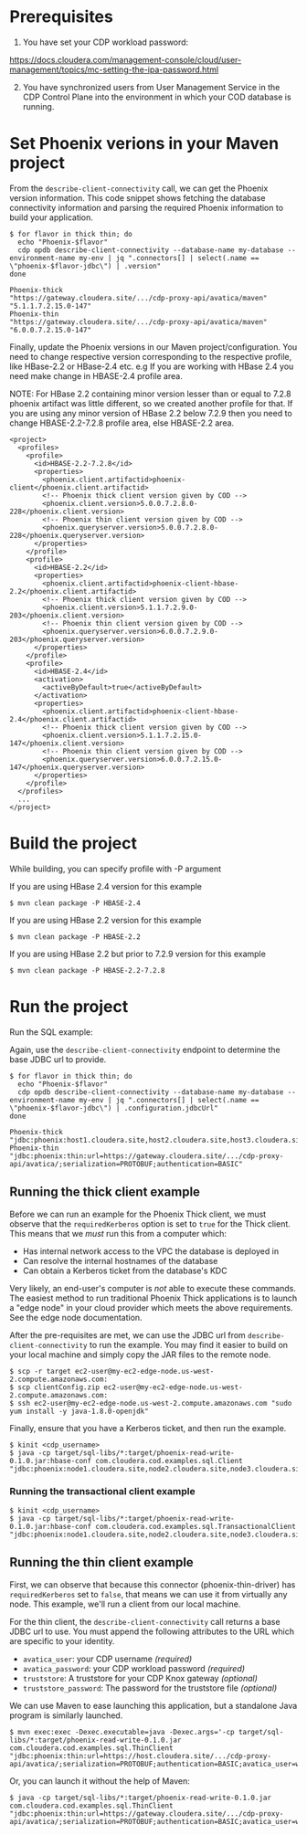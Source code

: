 # Prerequisites

1. You have set your CDP workload password:

https://docs.cloudera.com/management-console/cloud/user-management/topics/mc-setting-the-ipa-password.html

2. You have synchronized users from User Management Service in the CDP Control Plane into the environment
in which your COD database is running.

# Set Phoenix verions in your Maven project

From the `describe-client-connectivity` call, we can get the Phoenix version information. This code snippet
shows fetching the database connectivity information and parsing the required Phoenix information to build your
application.
```
$ for flavor in thick thin; do
  echo "Phoenix-$flavor"
  cdp opdb describe-client-connectivity --database-name my-database --environment-name my-env | jq ".connectors[] | select(.name == \"phoenix-$flavor-jdbc\") | .version"
done
```

```
Phoenix-thick
"https://gateway.cloudera.site/.../cdp-proxy-api/avatica/maven"
"5.1.1.7.2.15.0-147"
Phoenix-thin
"https://gateway.cloudera.site/.../cdp-proxy-api/avatica/maven"
"6.0.0.7.2.15.0-147"
```

Finally, update the Phoenix versions in our Maven project/configuration.
You need to change respective version corresponding to the respective profile, like HBase-2.2 or HBase-2.4 etc. 
e.g If you are working with HBase 2.4 you need make change in HBASE-2.4 profile area.

NOTE: For HBase 2.2 containing minor version lesser than or equal to 7.2.8 phoenix artifact was little different, so we created another profile for that.
If you are using any minor version of HBase 2.2 below 7.2.9 then you need to change HBASE-2.2-7.2.8 profile area, else HBASE-2.2 area.

```
<project>
  <profiles>
    <profile>
      <id>HBASE-2.2-7.2.8</id>
      <properties>
        <phoenix.client.artifactid>phoenix-client</phoenix.client.artifactid>
        <!-- Phoenix thick client version given by COD -->
        <phoenix.client.version>5.0.0.7.2.8.0-228</phoenix.client.version>
        <!-- Phoenix thin client version given by COD -->
        <phoenix.queryserver.version>5.0.0.7.2.8.0-228</phoenix.queryserver.version>
      </properties>
    </profile>
    <profile>
      <id>HBASE-2.2</id>
      <properties>
        <phoenix.client.artifactid>phoenix-client-hbase-2.2</phoenix.client.artifactid>
        <!-- Phoenix thick client version given by COD -->
        <phoenix.client.version>5.1.1.7.2.9.0-203</phoenix.client.version>
        <!-- Phoenix thin client version given by COD -->
        <phoenix.queryserver.version>6.0.0.7.2.9.0-203</phoenix.queryserver.version>
      </properties>
    </profile>
    <profile>
      <id>HBASE-2.4</id>
      <activation>
        <activeByDefault>true</activeByDefault>
      </activation>
      <properties>
        <phoenix.client.artifactid>phoenix-client-hbase-2.4</phoenix.client.artifactid>
        <!-- Phoenix thick client version given by COD -->
        <phoenix.client.version>5.1.1.7.2.15.0-147</phoenix.client.version>
        <!-- Phoenix thin client version given by COD -->
        <phoenix.queryserver.version>6.0.0.7.2.15.0-147</phoenix.queryserver.version>
      </properties>
    </profile>
  </profiles>
  ...
</project>
```

# Build the project

While building, you can specify profile with -P argument

If you are using HBase 2.4 version for this example
```
$ mvn clean package -P HBASE-2.4
```
If you are using HBase 2.2 version for this example
```
$ mvn clean package -P HBASE-2.2
```
If you are using HBase 2.2 but prior to 7.2.9 version for this example
```
$ mvn clean package -P HBASE-2.2-7.2.8
```

# Run the project
Run the SQL example:

Again, use the `describe-client-connectivity` endpoint to determine the base JDBC url to provide.
```
$ for flavor in thick thin; do
  echo "Phoenix-$flavor"
  cdp opdb describe-client-connectivity --database-name my-database --environment-name my-env | jq ".connectors[] | select(.name == \"phoenix-$flavor-jdbc\") | .configuration.jdbcUrl"
done
```

```
Phoenix-thick
"jdbc:phoenix:host1.cloudera.site,host2.cloudera.site,host3.cloudera.site:2181:/hbase"
Phoenix-thin
"jdbc:phoenix:thin:url=https://gateway.cloudera.site/.../cdp-proxy-api/avatica/;serialization=PROTOBUF;authentication=BASIC"
```

## Running the thick client example

Before we can run an example for the Phoenix Thick client, we must observe that the `requiredKerberos` option is set to `true`
for the Thick client. This means that we *must* run this from a computer which:

* Has internal network access to the VPC the database is deployed in
* Can resolve the internal hostnames of the database
* Can obtain a Kerberos ticket from the database's KDC

Very likely, an end-user's computer is _not_ able to execute these commands. The easiest method to run traditional Phoenix Thick
applications is to launch a "edge node" in your cloud provider which meets the above requirements. See the edge node documentation.

After the pre-requisites are met, we can use the JDBC url from `describe-client-connectivity` to run the example. You may find it
easier to build on your local machine and simply copy the JAR files to the remote node.

```
$ scp -r target ec2-user@my-ec2-edge-node.us-west-2.compute.amazonaws.com:
$ scp clientConfig.zip ec2-user@my-ec2-edge-node.us-west-2.compute.amazonaws.com:
$ ssh ec2-user@my-ec2-edge-node.us-west-2.compute.amazonaws.com "sudo yum install -y java-1.8.0-openjdk"
```

Finally, ensure that you have a Kerberos ticket, and then run the example.
```
$ kinit <cdp_username>
$ java -cp target/sql-libs/*:target/phoenix-read-write-0.1.0.jar:hbase-conf com.cloudera.cod.examples.sql.Client "jdbc:phoenix:node1.cloudera.site,node2.cloudera.site,node3.cloudera.site:2181:/hbase"
```

### Running the transactional client example

```
$ kinit <cdp_username>
$ java -cp target/sql-libs/*:target/phoenix-read-write-0.1.0.jar:hbase-conf com.cloudera.cod.examples.sql.TransactionalClient "jdbc:phoenix:node1.cloudera.site,node2.cloudera.site,node3.cloudera.site:2181:/hbase"
```


## Running the thin client example

First, we can observe that because this connector (phoenix-thin-driver) has `requiredKerberos` set to `false`, that means
we can use it from virtually any node. This example, we'll run a client from our local machine.

For the thin client, the `describe-client-connectivity` call returns a base JDBC url to use. You must append the following attributes to the URL which are specific to your identity.

* `avatica_user`: your CDP username _(required)_
* `avatica_password`: your CDP workload password _(required)_
* `truststore`: A truststore for your CDP Knox gateway _(optional)_
* `truststore_password`: The password for the truststore file _(optional)_

We can use Maven to ease launching this application, but a standalone Java program is similarly launched.

```
$ mvn exec:exec -Dexec.executable=java -Dexec.args='-cp target/sql-libs/*:target/phoenix-read-write-0.1.0.jar com.cloudera.cod.examples.sql.ThinClient "jdbc:phoenix:thin:url=https://host.cloudera.site/.../cdp-proxy-api/avatica/;serialization=PROTOBUF;authentication=BASIC;avatica_user=workloadUsername;avatica_password=workloadPassword"'
```

Or, you can launch it without the help of Maven:

```
$ java -cp target/sql-libs/*:target/phoenix-read-write-0.1.0.jar com.cloudera.cod.examples.sql.ThinClient "jdbc:phoenix:thin:url=https://gateway.cloudera.site/.../cdp-proxy-api/avatica/;serialization=PROTOBUF;authentication=BASIC;avatica_user=workloadUsername;avatica_password=workloadPassword"
```
